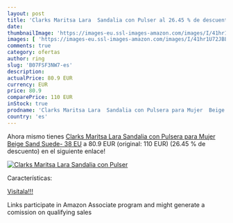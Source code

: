 ```yaml
---
layout: post
title: 'Clarks Maritsa Lara  Sandalia con Pulser al 26.45 % de descuento'
date: 
thumbnailImage: 'https://images-eu.ssl-images-amazon.com/images/I/41hr1U72JBL._SL200_.jpg'
images: [ 'https://images-eu.ssl-images-amazon.com/images/I/41hr1U72JBL._SL200_.jpg' ]
comments: true
category: ofertas
author: ring
slug: 'B07FSF3NW7-es'
description:
actualPrice: 80.9 EUR
currency: EUR
price: 80.9
comparePrice: 110 EUR
inStock: true
prodname: 'Clarks Maritsa Lara  Sandalia con Pulsera para Mujer  Beige  Sand Suede-   38 EU'
country: 'es'
---
```


Ahora mismo tienes [Clarks Maritsa Lara  Sandalia con Pulsera para Mujer  Beige  Sand Suede-   38 EU](https://www.amazon.es/dp/B07FSF3NW7/?tag=tolees-21) a 80.9 EUR (original: 110 EUR) (26.45 %  de descuento) en el siguiente enlace!

[![Clarks Maritsa Lara  Sandalia con Pulser](https://images-eu.ssl-images-amazon.com/images/I/41hr1U72JBL._SL200_.jpg)](https://www.amazon.es/dp/B07FSF3NW7/?tag=tolees-21)

Características:


[Visítala!!!](https://www.amazon.es/dp/B07FSF3NW7/?tag=tolees-21)

Links participate in Amazon Associate program and might generate a comission on qualifying sales
